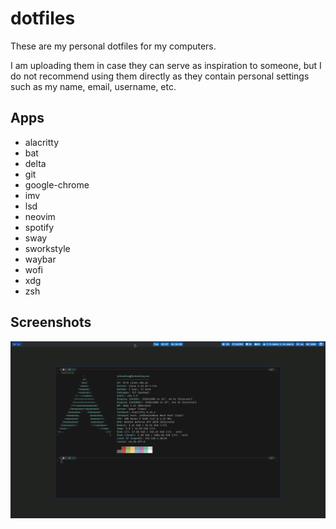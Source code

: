 # dotfiles

These are my personal dotfiles for my computers.

I am uploading them in case they can serve as inspiration to someone, but I do not recommend using them directly as they contain personal settings such as my name, email, username, etc.


## Apps

- alacritty
- bat
- delta
- git
- google-chrome
- imv
- lsd
- neovim
- spotify
- sway
- sworkstyle
- waybar
- wofi
- xdg
- zsh


## Screenshots

![Screenshot](screenshot.png)
